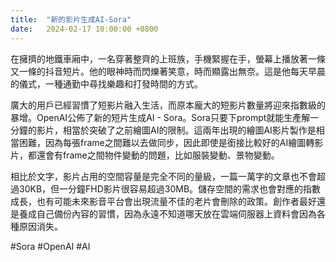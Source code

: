 ```yaml
---
title:  "新的影片生成AI-Sora"
date:   2024-02-17 10:00:00 +0800
---
```


在擁擠的地鐵車廂中，一名穿著整齊的上班族，手機緊握在手，螢幕上播放著一條又一條的抖音短片。他的眼神時而閃爍著笑意，時而顯露出無奈。這是他每天早晨的儀式，一種通勤中尋找樂趣和打發時間的方式。

廣大的用戶已經習慣了短影片融入生活，而原本龐大的短影片數量將迎來指數級的暴增。OpenAI公佈了新的短片生成AI - Sora。Sora只要下prompt就能生產解一分鐘的影片，相當於突破了之前繪圖AI的限制。這兩年出現的繪圖AI影片製作是相當困難，因為每張frame之間難以去做同步，因此即使是銜接比較好的AI繪圖轉影片，都還會有frame之間物件變動的問題，比如服裝變動、景物變動。

相比於文字，影片占用的空間容量是完全不同的量級，一篇一萬字的文章也不會超過30KB，但一分鐘FHD影片很容易超過30MB。儲存空間的需求也會對應的指數成長，也有可能未來影音平台會出現流量不佳的老片會刪除的政策。創作者最好還是養成自己備份內容的習慣，因為永遠不知道哪天放在雲端伺服器上資料會因為各種原因消失。

#Sora #OpenAI #AI